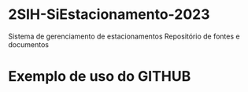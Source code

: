 # 2SIH-SiEstacionamento-2023
Sistema de gerenciamento de estacionamentos
Repositório de fontes e documentos
# Exemplo de uso do GITHUB
